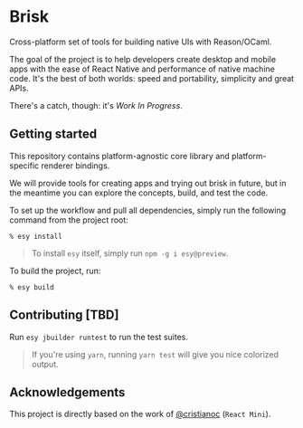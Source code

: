 # Brisk

Cross-platform set of tools for building native UIs with Reason/OCaml.

The goal of the project is to help developers create desktop and mobile apps with the ease of React Native and performance of native machine code. It's the best of both worlds: speed and portability, simplicity and great APIs.

There's a catch, though: it's _Work In Progress_.

## Getting started

This repository contains platform-agnostic core library and platform-specific renderer bindings.

We will provide tools for creating apps and trying out brisk in future, but in the meantime you can explore the concepts, build, and test the code.

To set up the workflow and pull all dependencies, simply run the following command from the project root:

```
% esy install
```

> To install `esy` itself, simply run `npm -g i esy@preview`.

To build the project, run:

```
% esy build
```

## Contributing [TBD]

Run `esy jbuilder runtest` to run the test suites.

> If you're using `yarn`, running `yarn test` will give you nice colorized output.

## Acknowledgements

This project is directly based on the work of [@cristianoc](https://github.com/cristianoc) (`React Mini`).
